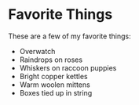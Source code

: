 # Favorite Things

These are a few of my favorite things:
- Overwatch
- Raindrops on roses
- Whiskers on raccoon puppies
- Bright copper kettles
- Warm woolen mittens
- Boxes tied up in string
